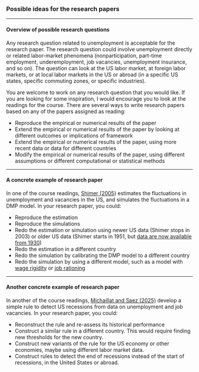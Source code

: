 ### Possible ideas for the research papers

---

#### Overview of possible research questions

Any research question related to unemployment is acceptable for the research paper. The research question could involve unemployment directly or related labor-market phenomena (nonparticipation, part-time employment, underemployment, job vacancies, unemployment insurance, and so on). The question can look at the US labor market, at foreign labor markets, or at local labor markets in the US or abroad (in a specific US states, specific commuting zones, or specific industries).

You are welcome to work on any research question that you would like. If you are looking for some inspiration, I would encourage you to look at the readings for the course. There are several ways to write research papers based on any of the papers assigned as reading:

+ Reproduce the empirical or numerical results of the paper
+ Extend the empirical or numerical results of the paper by looking at different outcomes or implications of framework
+ Extend the empirical or numerical results of the paper, using more recent data or data for different countries
+ Modify the empirical or numerical results of the paper, using different assumptions or different computational or statistical methods

---

#### A concrete example of research paper

In one of the course readings, [Shimer (2005)](https://www.aeaweb.org/articles?id=10.1257/0002828053828572) estimates the fluctuations in unemployment and vacancies in the US, and simulates the fluctuations in a DMP model. In your research paper, you could:

+ Reproduce the estimation
+ Reproduce the simulations
+ Redo the estimation or simulation using newer US data (Shimer stops in 2003) or older US data (Shimer starts in 1951, but [data are now available from 1930](https://github.com/pmichaillat/feru))
+ Redo the estimation in a different country
+ Redo the simulation by calibrating the DMP model to a different country
+ Redo the simulation by using a different model, such as a model with [wage rigidity](https://www.aeaweb.org/articles?id=10.1257/0002828053828482) or [job rationing](https://www.aeaweb.org/articles?id=10.1257/aer.102.4.1721)

---

#### Another concrete example of research paper

In another of the course readings, [Michaillat and Saez (2025)](https://doi.org/10.1111/obes.12685) develop a simple rule to detect US recessions from data on unemployment and job vacancies. In your research paper, you could:

+ Reconstruct the rule and re-assess its historical performance
+ Construct a similar rule in a different country. This would require finding new thresholds for the new country.
+ Construct new variants of the rule for the US economy or other economies, maybe using different labor market data.
+ Construct rules to detect the end of recessions instead of the start of recessions, in the United States or abroad.
